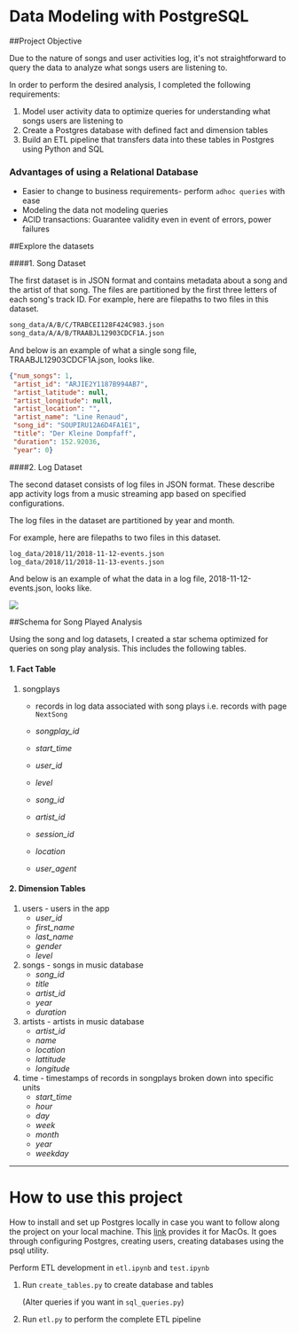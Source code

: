 # Data Modeling with PostgreSQL

##Project Objective

Due to the nature of songs and user activities log, it's not straightforward to query the data to analyze what songs users are listening to. 

In order to perform the desired analysis, I completed the following requirements:

1. Model user activity data to optimize queries for understanding what songs users are listening to
2. Create a Postgres database with defined fact and dimension tables
3. Build an ETL pipeline that transfers data into these tables in Postgres using Python and SQL



### Advantages of using a Relational Database

- Easier to change to business requirements- perform `adhoc queries` with ease
- Modeling the data not modeling queries
- ACID transactions: Guarantee validity even in event of errors, power failures



##Explore the datasets

####1. Song Dataset

The first dataset is in JSON format and contains metadata about a song and the artist of that song. The files are partitioned by the first three letters of each song's track ID. For example, here are filepaths to two files in this dataset.

```txt
song_data/A/B/C/TRABCEI128F424C983.json
song_data/A/A/B/TRAABJL12903CDCF1A.json
```

And below is an example of what a single song file, TRAABJL12903CDCF1A.json, looks like.

```json
{"num_songs": 1, 
 "artist_id": "ARJIE2Y1187B994AB7", 
 "artist_latitude": null, 
 "artist_longitude": null, 
 "artist_location": "", 
 "artist_name": "Line Renaud", 
 "song_id": "SOUPIRU12A6D4FA1E1", 
 "title": "Der Kleine Dompfaff", 
 "duration": 152.92036, 
 "year": 0}
```

####2. Log Dataset

The second dataset consists of log files in JSON format. These describe app activity logs from a music streaming app based on specified configurations.

The log files in the dataset are partitioned by year and month. 

For example, here are filepaths to two files in this dataset.

```txt
log_data/2018/11/2018-11-12-events.json
log_data/2018/11/2018-11-13-events.json
```

And below is an example of what the data in a log file, 2018-11-12-events.json, looks like.

![](https://ws4.sinaimg.cn/large/006tNc79ly1g1tnjyob18j316b0cltcm.jpg)



##Schema for Song Played Analysis

Using the song and log datasets, I created a star schema optimized for queries on song play analysis. This includes the following tables.

#### 1. Fact Table

1. songplays

   - records in log data associated with song plays i.e. records with page `NextSong`

   - *songplay_id*
   - *start_time*
   - *user_id*
   - *level*
   - *song_id*
   - *artist_id*
   - *session_id*
   - *location*
   - *user_agent*

#### 2. Dimension Tables

1. users - users in the app
   - *user_id*
   - *first_name*
   - *last_name*
   - *gender*
   - *level*
2. songs - songs in music database
   - *song_id*
   - *title*
   - *artist_id*
   - *year*
   - *duration*
3. artists - artists in music database
   - *artist_id*
   - *name*
   - *location*
   - *lattitude*
   - *longitude*
4. time - timestamps of records in songplays broken down into specific units
   - *start_time*
   - *hour*
   - *day*
   - *week*
   - *month*
   - *year*
   - *weekday*

---

# How to use this project

How to install and set up Postgres locally in case you want to follow along the project on your local machine. This [link](https://www.codementor.io/engineerapart/getting-started-with-postgresql-on-mac-osx-are8jcopb) provides it for MacOs. It goes through configuring Postgres, creating users, creating databases using the psql utility.

Perform ETL development in `etl.ipynb` and `test.ipynb`

1. Run `create_tables.py` to create database and tables 

   (Alter queries if you want in `sql_queries.py`)

2. Run `etl.py` to perform the complete ETL pipeline